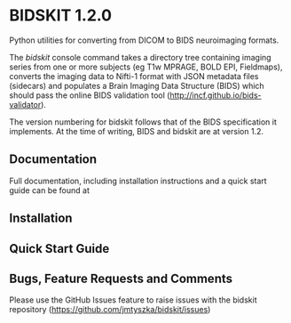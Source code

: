 # BIDSKIT 1.2.0 
Python utilities for converting from DICOM to BIDS neuroimaging formats.

The *bidskit* console command takes a directory tree containing imaging series from one or more subjects (eg T1w MPRAGE, BOLD EPI, Fieldmaps), converts the imaging data to Nifti-1 format with JSON metadata files (sidecars) and populates a
Brain Imaging Data Structure (BIDS) which should pass the online BIDS validation tool (http://incf.github.io/bids-validator).

The version numbering for bidskit follows that of the BIDS specification it implements. At the time of writing, BIDS and bidskit are at version 1.2.

## Documentation
Full documentation, including installation instructions and a quick start guide can be found at 

## Installation

## Quick Start Guide

## Bugs, Feature Requests and Comments 
Please use the GitHub Issues feature to raise issues with the bidskit repository (https://github.com/jmtyszka/bidskit/issues)

